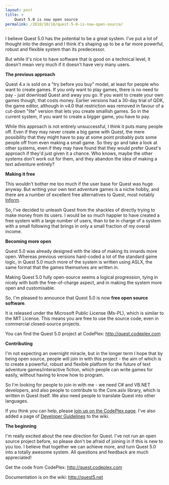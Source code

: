 ```yaml
---
layout: post
title: >
    Quest 5.0 is now open source
permalink: /2010/10/18/quest-5-0-is-now-open-source/
---
```

I believe Quest 5.0 has the potential to be a great system. I've put a lot of thought into the design and I think it's shaping up to be a far more powerful, robust and flexible system than its predecessor.

But while it's nice to have software that is good on a technical level, it doesn't mean very much if it doesn't have very many users.

<strong>The previous approach</strong>

Quest 4.x is sold on a "try before you buy" model, at least for people who want to create games. If you only want to play games, there is no need to pay - just download Quest and away you go. If you want to create your own games though, that costs money. Earlier versions had a 30-day trial of QDK, the game editor, although in v4.0 that restriction was removed in favour of a cut-down "lite" version that lets you create smallish games. So in the current system, if you want to create a bigger game, you have to pay.

While this approach is not entirely unsuccessful, I think it puts many people off. Even if they may never create a big game with Quest, the mere possibility that they might have to pay at some point probably puts some people off from even making a small game. So they go and take a look at other systems, even if they may have found that they would prefer Quest's approach if they'd just given it a chance. Who knows, maybe the other systems don't work out for them, and they abandon the idea of making a text adventure entirely?

<strong>Making it free</strong>

This wouldn't bother me too much if the user base for Quest was huge anyway. But writing your own text adventure games is a niche hobby, and there are a number of excellent free alternatives to Quest, most notably <a href="http://inform7.com/">Inform</a>.

So, I've decided to unleash Quest from the shackles of directly trying to make money from its users. I would be so much happier to have created a free system with a large number of users, than to be in charge of a system with a small following that brings in only a small fraction of my overall income.

<strong>Becoming more open</strong>

Quest 5.0 was already designed with the idea of making its innards more open. Whereas previous versions hard-coded a lot of the standard game logic, in Quest 5.0 much more of the system is written using ASLX, the same format that the games themselves are written in.

Making Quest 5.0 fully open-source seems a logical progression, tying in nicely with both the free-of-charge aspect, and in making the system more open and customisable.

So, I'm pleased to announce that Quest 5.0 is now <strong>free open source software</strong>.

It is released under the Microsoft Public License (Ms-PL), which is similar to the MIT License. This means you are free to use the source code, even in commercial closed-source projects.

You can find the Quest 5.0 project at CodePlex: <a href="http://quest.codeplex.com">http://quest.codeplex.com</a>

<strong>Contributing</strong>

I'm not expecting an overnight miracle, but in the longer term I hope that by being open source, people will join in with this project - the aim of which is to create a powerful, robust and flexible platform for the future of text adventure games/interactive fiction, which people can write games for easily, without having to know how to program.

So I'm looking for people to join in with me - we need C# and VB.NET developers, and also people to contribute to the Core.aslx library, which is written in Quest itself. We also need people to translate Quest into other languages.

If you think you can help, please <a href="http://quest.codeplex.com/">join up on the CodePlex page</a>. I've also added a page of <a href="http://quest5.net/index.php?title=Developers">Developer Guidelines</a> to the wiki.

<strong>The beginning</strong>

I'm really excited about the new direction for Quest. I've not run an open source project before, so please don't be afraid of joining in if this is new to you too. I believe that together we can achieve more, and turn Quest 5.0 into a totally awesome system. All questions and feedback are much appreciated!

Get the code from CodePlex: <a href="http://quest.codeplex.com">http://quest.codeplex.com</a>

Documentation is on the wiki: <a href="http://quest5.net">http://quest5.net</a>